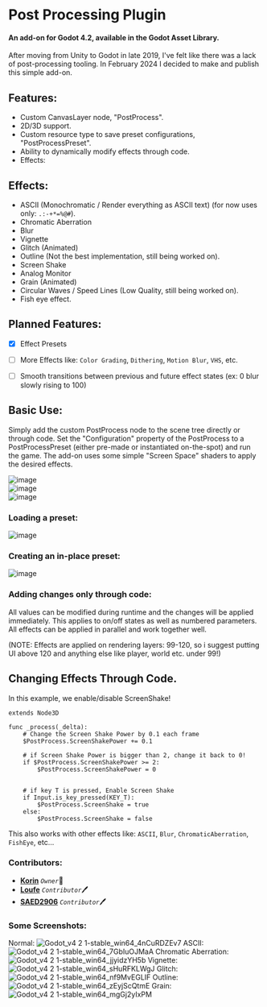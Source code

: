 # Post Processing Plugin
#### An add-on for Godot 4.2, available in the Godot Asset Library.
After moving from Unity to Godot in late 2019, I've felt like there was a lack of post-processing tooling. In February 2024 I decided to make and publish this simple add-on.

## Features:
- Custom CanvasLayer node, "PostProcess".
- 2D/3D support.
- Custom resource type to save preset configurations, "PostProcessPreset".
- Ability to dynamically modify effects through code.
- Effects:

## Effects:
- ASCII (Monochromatic / Render everything as ASCII text) (for now uses only: `.:-+*=%@#`).
- Chromatic Aberration
- Blur
- Vignette
- Glitch (Animated)
- Outline (Not the best implementation, still being worked on).
- Screen Shake
- Analog Monitor
- Grain (Animated)
- Circular Waves / Speed Lines (Low Quality, still being worked on).
- Fish eye effect.

## Planned Features:
- [x] Effect Presets
- [ ] More Effects like: `Color Grading`, `Dithering`, `Motion Blur`, `VHS`, etc.
- [ ] Smooth transitions between previous and future effect states (ex: 0 blur slowly rising to 100)


## Basic Use:
Simply add the custom PostProcess node to the scene tree directly or through code. Set the "Configuration" property of the PostProcess to a PostProcessPreset (either pre-made or instantiated on-the-spot) and run the game. The add-on uses some simple "Screen Space" shaders to apply the desired effects.

![image](https://github.com/Loufe/Godot-Post-Process-Plugin/assets/5817861/7144aa73-a095-4a72-8c19-27c0c2b5e4b8) <br>
![image](https://github.com/Loufe/Godot-Post-Process-Plugin/assets/5817861/3c6c2192-615e-4834-9417-6f1e6b337d04) <br>
![image](https://github.com/Loufe/Godot-Post-Process-Plugin/assets/5817861/beb9e334-3852-4221-b78b-d5bd67893e0e) <br>

### Loading a preset:
![image](https://github.com/Loufe/Godot-Post-Process-Plugin/assets/5817861/6db89cad-3718-4e60-9e3b-1952a43ed8ac)

### Creating an in-place preset:
![image](https://github.com/Loufe/Godot-Post-Process-Plugin/assets/5817861/c480db22-6192-4afd-9ec2-bdb5de3e8ab4)


### Adding changes only through code:


All values can be modified during runtime and the changes will be applied immediately. This applies to on/off states as well as numbered parameters. All effects can be applied in parallel and work together well.

(NOTE: Effects are applied on rendering layers: 99-120, so i suggest putting UI above 120 and anything else like player, world etc. under 99!)



## Changing Effects Through Code.
In this example, we enable/disable ScreenShake!
```gdscript
extends Node3D

func _process(_delta):
    # Change the Screen Shake Power by 0.1 each frame
    $PostProcess.ScreenShakePower += 0.1

    # if Screen Shake Power is bigger than 2, change it back to 0!
    if $PostProcess.ScreenShakePower >= 2:
        $PostProcess.ScreenShakePower = 0


    # if key T is pressed, Enable Screen Shake
    if Input.is_key_pressed(KEY_T):
        $PostProcess.ScreenShake = true
    else:
        $PostProcess.ScreenShake = false
```

This also works with other effects like:
`ASCII`, `Blur`, `ChromaticAberration`, `FishEye`, etc...
### Contributors:
- **[Korin](https://github.com/ItsKorin)** _`Owner`_:crown:
- **[Loufe](https://github.com/Loufe)** _`Contributor`_:pen:
- **[SAED2906](https://github.com/SAED2906)** _`Contributor`_:pen:

### Some Screenshots:
Normal:
![Godot_v4 2 1-stable_win64_4nCuRDZEv7](https://github.com/ItsKorin/Godot-Post-Process-Plugin/assets/92170697/b2d2a33a-aa9d-4217-92d2-4b6827eb9298)
ASCII:
![Godot_v4 2 1-stable_win64_7GbIuOJMaA](https://github.com/ItsKorin/Godot-Post-Process-Plugin/assets/92170697/ac89c01b-7f51-4208-8d45-2d0128d00fcf)
Chromatic Aberration:
![Godot_v4 2 1-stable_win64_jjyidzYH5b](https://github.com/ItsKorin/Godot-Post-Process-Plugin/assets/92170697/4d394d1f-b934-4881-a5dc-a59f959b855b)
Vignette:
![Godot_v4 2 1-stable_win64_sHuRFKLWgJ](https://github.com/ItsKorin/Godot-Post-Process-Plugin/assets/92170697/699c5b90-4246-476b-acb6-bade557c0e9b)
Glitch:
![Godot_v4 2 1-stable_win64_nf9MvEGLIF](https://github.com/ItsKorin/Godot-Post-Process-Plugin/assets/92170697/3b781deb-e438-4733-9ee8-a607da814767)
Outline:
![Godot_v4 2 1-stable_win64_zEyjScQtmE](https://github.com/ItsKorin/Godot-Post-Process-Plugin/assets/92170697/29983546-3eac-43b9-8960-5f38c8402a0e)
Grain:
![Godot_v4 2 1-stable_win64_mgGj2yIxPM](https://github.com/ItsKorin/Godot-Post-Process-Plugin/assets/92170697/b17a416e-b0bc-4ce2-b6b1-479185197507)



